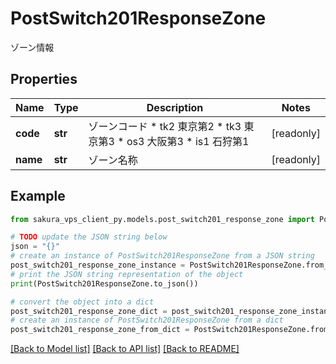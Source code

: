 # PostSwitch201ResponseZone

ゾーン情報

## Properties

Name | Type | Description | Notes
------------ | ------------- | ------------- | -------------
**code** | **str** | ゾーンコード * tk2 東京第2 * tk3 東京第3 * os3 大阪第3 * is1 石狩第1 | [readonly] 
**name** | **str** | ゾーン名称 | [readonly] 

## Example

```python
from sakura_vps_client_py.models.post_switch201_response_zone import PostSwitch201ResponseZone

# TODO update the JSON string below
json = "{}"
# create an instance of PostSwitch201ResponseZone from a JSON string
post_switch201_response_zone_instance = PostSwitch201ResponseZone.from_json(json)
# print the JSON string representation of the object
print(PostSwitch201ResponseZone.to_json())

# convert the object into a dict
post_switch201_response_zone_dict = post_switch201_response_zone_instance.to_dict()
# create an instance of PostSwitch201ResponseZone from a dict
post_switch201_response_zone_from_dict = PostSwitch201ResponseZone.from_dict(post_switch201_response_zone_dict)
```
[[Back to Model list]](../README.md#documentation-for-models) [[Back to API list]](../README.md#documentation-for-api-endpoints) [[Back to README]](../README.md)


